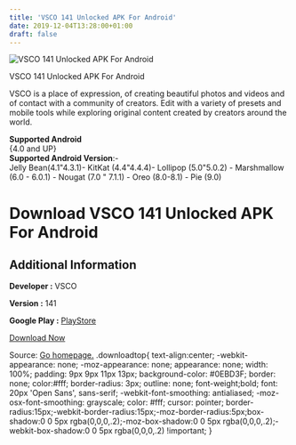 ```yaml
---
title: 'VSCO 141 Unlocked APK For Android'
date: 2019-12-04T13:28:00+01:00
draft: false
---
```


![VSCO 141 Unlocked APK For Android](https://i0.wp.com/apkhome.net/wp-content/uploads/2019/12/VSCO-141-Unlocked.png "VSCO 141 Unlocked APK For Android")

  

VSCO 141 Unlocked APK For Android

VSCO is a place of expression, of creating beautiful photos and videos and of contact with a community of creators. Edit with a variety of presets and mobile tools while exploring original content created by creators around the world.

**Supported Android**  
{4.0 and UP}  
**Supported Android Version**:-  
Jelly Bean(4.1"4.3.1)- KitKat (4.4"4.4.4)- Lollipop (5.0"5.0.2) - Marshmallow (6.0 - 6.0.1) - Nougat (7.0 " 7.1.1) - Oreo (8.0-8.1) - Pie (9.0)

Download VSCO 141 Unlocked APK For Android
==========================================

Additional Information
----------------------

**Developer :** VSCO

**Version :** 141

**Google Play :** [PlayStore](https://play.google.com/store/apps/details?id=com.vsco.cam)

  

[Download Now](https://store4app.co/post/vsco-141-unlocked-apk-for-android_1575461255)

  
Source: [Go homepage.](https://store4app.co/post/vsco-141-unlocked-apk-for-android_1575461255) .downloadtop{ text-align:center; -webkit-appearance: none; -moz-appearance: none; appearance: none; width: 100%; padding: 9px 9px 11px 13px; background-color: #0EBD3F; border: none; color:#fff; border-radius: 3px; outline: none; font-weight;bold; font: 20px 'Open Sans', sans-serif; -webkit-font-smoothing: antialiased; -moz-osx-font-smoothing: grayscale; color: #fff; cursor: pointer; border-radius:15px;-webkit-border-radius:15px;-moz-border-radius:5px;box-shadow:0 0 5px rgba(0,0,0,.2);-moz-box-shadow:0 0 5px rgba(0,0,0,.2);-webkit-box-shadow:0 0 5px rgba(0,0,0,.2) !important; }